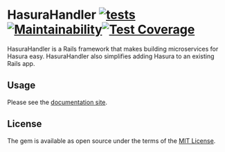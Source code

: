 # HasuraHandler [![tests](https://github.com/KazW/HasuraHandler/workflows/tests/badge.svg)](https://github.com/KazW/HasuraHandler/actions?query=workflow%3Atests)[![Maintainability](https://api.codeclimate.com/v1/badges/38864d7565ab11729b6b/maintainability)](https://codeclimate.com/github/KazW/HasuraHandler/maintainability)[![Test Coverage](https://api.codeclimate.com/v1/badges/38864d7565ab11729b6b/test_coverage)](https://codeclimate.com/github/KazW/HasuraHandler/test_coverage)
HasuraHandler is a Rails framework that makes building microservices for Hasura easy.
HasuraHandler also simplifies adding Hasura to an existing Rails app.

## Usage
Please see the [documentation site](https://kazw.github.io/HasuraHandler).

## License
The gem is available as open source under the terms of the [MIT License](https://opensource.org/licenses/MIT).
